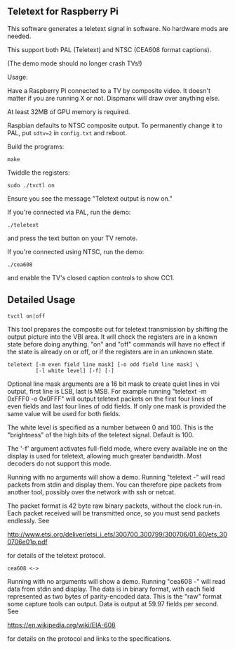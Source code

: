 Teletext for Raspberry Pi
-------------------------

This software generates a teletext signal in software. No hardware
mods are needed.

This support both PAL (Teletext) and NTSC (CEA608 format captions).

(The demo mode should no longer crash TVs!)

Usage:

Have a Raspberry Pi connected to a TV by composite video.
It doesn't matter if you are running X or not. Dispmanx will draw over
anything else.

At least 32MB of GPU memory is required.

Raspbian defaults to NTSC composite output. To permanently change it
to PAL, put `sdtv=2` in `config.txt` and reboot.

Build the programs:

    make

Twiddle the registers:

    sudo ./tvctl on

Ensure you see the message "Teletext output is now on."

If you're connected via PAL, run the demo:

    ./teletext

and press the text button on your TV remote.

If you're connected using NTSC, run the demo:

    ./cea608

and enable the TV's closed caption controls to show CC1.

Detailed Usage
--------------

    tvctl on|off

This tool prepares the composite out for teletext transmission by
shifting the output picture into the VBI area. It will check the
registers are in a known state before doing anything. "on" and
"off" commands will have no effect if the state is already on or
off, or if the registers are in an unknown state.

    teletext [-m even field line mask] [-o odd field line mask] \
             [-l white level] [-f] [-]

Optional line mask arguments are a 16 bit mask to create quiet lines
in vbi output, first line is LSB, last is MSB. For example running
"teletext -m 0xFFF0 -o 0x0FFF" will output teletext packets on the
first four lines of even fields and last four lines of odd fields.
If only one mask is provided the same value will be used for both
fields.

The white level is specified as a number between 0 and 100. This
is the "brightness" of the high bits of the teletext signal.
Default is 100.

The '-f' argument activates full-field mode, where every available
ine on the display is used for teletext, allowing much greater
bandwidth. Most decoders do not support this mode.

Running with no arguments will show a demo. Running "teletext -"
will read packets from stdin and display them. You can therefore
pipe packets from another tool, possibly over the network with ssh
or netcat.

The packet format is 42 byte raw binary packets, without the clock
run-in. Each packet received will be transmitted once, so you must
send packets endlessly. See

http://www.etsi.org/deliver/etsi_i_ets/300700_300799/300706/01_60/ets_300706e01p.pdf

for details of the teletext protocol.

    cea608 <->

Running with no arguments will show a demo.  Running "cea608 -"
will read data from stdin and display.  The data is in binary format,
with each field represented as two bytes of parity-encoded data.
This is the "raw" format some capture tools can output.  Data is
output at 59.97 fields per second.  See

https://en.wikipedia.org/wiki/EIA-608

for details on the protocol and links to the specifications.
